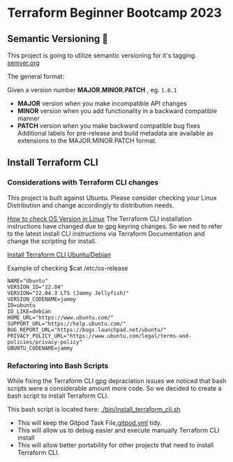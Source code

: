 # Terraform Beginner Bootcamp 2023

## Semantic Versioning  :mage:

This project is going to utilize semantic versioning for it's tagging. 
[semver.org](https://semver.org/)

The general format:

Given a version number  **MAJOR.MINOR.PATCH** , eg. `1.0.1`

- **MAJOR** version when you make incompatible API changes
- **MINOR** version when you add functionality in a backward compatible manner
- **PATCH** version when you make backward compatible bug fixes
Additional labels for pre-release and build metadata are available as extensions to the MAJOR.MINOR.PATCH format.


## Install Terraform CLI 

### Considerations with Terraform CLI changes

This project is built against Ubuntu. Please consider checking your Linux Distribution and change accordingly to distribution needs. 

[How to check OS Version in Linux](https://www.cyberciti.biz/faq/how-to-check-os-version-in-linux-command-line/)
The Terraform CLI installation instructions have changed due to gpg keyring changes. So we ned to refer to the latest install CLI instructions via Terraform Documentation and change the scripting for install. 

[Install Terraform CLI Ubuntu/Debian](https://developer.hashicorp.com/terraform/tutorials/aws-get-started/install-cli)

Example of checking
$cat /etc/os-release

````PRETTY_NAME="Ubuntu 22.04.3 LTS"
NAME="Ubuntu"
VERSION_ID="22.04"
VERSION="22.04.3 LTS (Jammy Jellyfish)"
VERSION_CODENAME=jammy
ID=ubuntu
ID_LIKE=debian
HOME_URL="https://www.ubuntu.com/"
SUPPORT_URL="https://help.ubuntu.com/"
BUG_REPORT_URL="https://bugs.launchpad.net/ubuntu/"
PRIVACY_POLICY_URL="https://www.ubuntu.com/legal/terms-and-policies/privacy-policy"
UBUNTU_CODENAME=jammy
````

### Refactoring into Bash Scripts 

While fixing the Terraform CLI gpg depraciation issues we noticed that bash scripts were a considerable amount more code. So we decided to create a bash script to install Terraform CLI.

This bash script is located here: [./bin/install_terraform_cli.sh](./bin/install_terraform_cli.sh)


- This will keep the Gitpod Task File[.gitpod.yml](.gitpod.ym) tidy. 
- This will allow us to debug easier and execute manually Terraform CLI install 
- This will allow better portability for other projects that need to install Terraform CLI.
